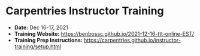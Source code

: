 # Carpentries Instructor Training 

* **Date:** Dec 16-17, 2021
* **Training Website:** https://benbossc.github.io/2021-12-16-ttt-online-EST/ 
* **Training Prep Instructions:** https://carpentries.github.io/instructor-training/setup.html 
